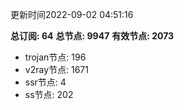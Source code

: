 更新时间2022-09-02 04:51:16

**总订阅: 64**
**总节点: 9947**
**有效节点: 2073**
- trojan节点: 196
- v2ray节点: 1671
- ssr节点: 4
- ss节点: 202
